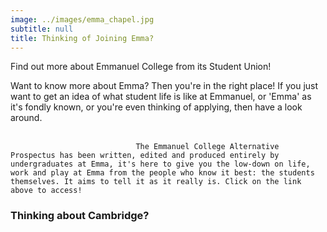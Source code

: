 ```yaml
---
image: ../images/emma_chapel.jpg
subtitle: null
title: Thinking of Joining Emma?
---
```


Find out more about Emmanuel College from its Student Union!

Want to know more about Emma? Then you're in the right place! If you just want to get an idea of what student life is like at Emmanuel, or 'Emma' as it's fondly known, or you're even thinking of applying, then have a look around.<br/><br/>

                                The Emmanuel College Alternative Prospectus has been written, edited and produced entirely by undergraduates at Emma, it's here to give you the low-down on life, work and play at Emma from the people who know it best: the students themselves. It aims to tell it as it really is. Click on the link above to access!

### Thinking about Cambridge?
